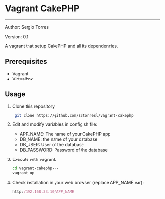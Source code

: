 # Vagrant CakePHP

---

Author: Sergio Torres

Version: 0.1


A vagrant that setup CakePHP and all its dependencies.

## Prerequisites

* Vagrant
* Virtualbox

## Usage

1. Clone this repository

   ```bash
    git clone https://github.com/sdtorresl/vagrant-cakephp
   ```

1. Edit and modify variables in config.sh file:
    * APP_NAME: The name of your CakePHP app
    * DB_NAME: the name of your database
    * DB_USER: User of the database
    * DB_PASSWORD: Password of the database

1. Execute with vagrant:

    ```bash
    cd vagrant-cakephp---
    vagrant up
    ```

1. Check installation in your web browser (replace APP_NAME var):

    ```javascript
    http:/192.168.33.10/APP_NAME
    ```
